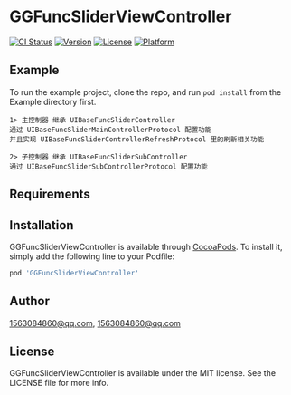 # GGFuncSliderViewController

[![CI Status](https://img.shields.io/travis/1563084860@qq.com/GGFuncSliderViewController.svg?style=flat)](https://travis-ci.org/1563084860@qq.com/GGFuncSliderViewController)
[![Version](https://img.shields.io/cocoapods/v/GGFuncSliderViewController.svg?style=flat)](https://cocoapods.org/pods/GGFuncSliderViewController)
[![License](https://img.shields.io/cocoapods/l/GGFuncSliderViewController.svg?style=flat)](https://cocoapods.org/pods/GGFuncSliderViewController)
[![Platform](https://img.shields.io/cocoapods/p/GGFuncSliderViewController.svg?style=flat)](https://cocoapods.org/pods/GGFuncSliderViewController)

## Example

To run the example project, clone the repo, and run `pod install` from the Example directory first.

    1> 主控制器 继承 UIBaseFuncSliderController
    通过 UIBaseFuncSliderMainControllerProtocol 配置功能
    并且实现 UIBaseFuncSliderControllerRefreshProtocol 里的刷新相关功能
 
    2> 子控制器 继承 UIBaseFuncSliderSubController
    通过 UIBaseFuncSliderSubControllerProtocol 配置功能

## Requirements

## Installation

GGFuncSliderViewController is available through [CocoaPods](https://cocoapods.org). To install
it, simply add the following line to your Podfile:

```ruby
pod 'GGFuncSliderViewController'
```

## Author

1563084860@qq.com, 1563084860@qq.com

## License

GGFuncSliderViewController is available under the MIT license. See the LICENSE file for more info.
